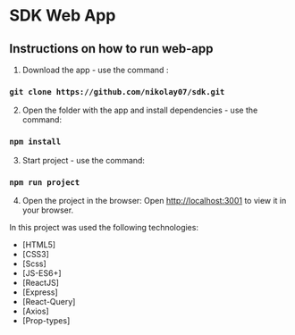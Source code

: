 
# SDK Web App
## Instructions on how to run web-app
1. Download the app - use the command :
### `git clone https://github.com/nikolay07/sdk.git` 
2. Open the folder with the app and install dependencies - use the command:
### `npm install`
3. Start project - use the command:
### `npm run project`

4. Open the project in the browser:
Open [http://localhost:3001](http://localhost:3001) to view it in your browser.

In this project was used the following technologies:

- [HTML5]
- [CSS3]
- [Scss]
- [JS-ES6+]
- [ReactJS]
- [Express]
- [React-Query]
- [Axios]
- [Prop-types]
